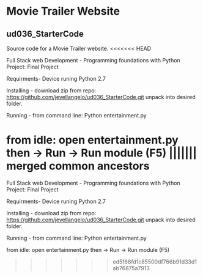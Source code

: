 # Movie Trailer Website

## ud036_StarterCode
Source code for a Movie Trailer website.
<<<<<<< HEAD

Full Stack web Development - Programming foundations with Python Project: Final Project

Requirments- Device runing Python 2.7

Installing - download zip from repo: https://github.com/jevellangelo/ud036_StarterCode.git unpack into desired folder.

Running - from command line: Python entertainment.py

from idle: open entertainment.py then -> Run -> Run module (F5)
||||||| merged common ancestors
=======

Full Stack web Development - Programming foundations with Python Project: Final Project

Requirments- Device runing Python 2.7

Installing - download zip from repo: https://github.com/jevellangelo/ud036_StarterCode.git unpack into desired folder.

Running - from command line: Python entertainment.py

from idle: open entertainment.py then -> Run -> Run module (F5)
>>>>>>> ed5f68fd1c85500df766b91d33d1ab76875a7913
